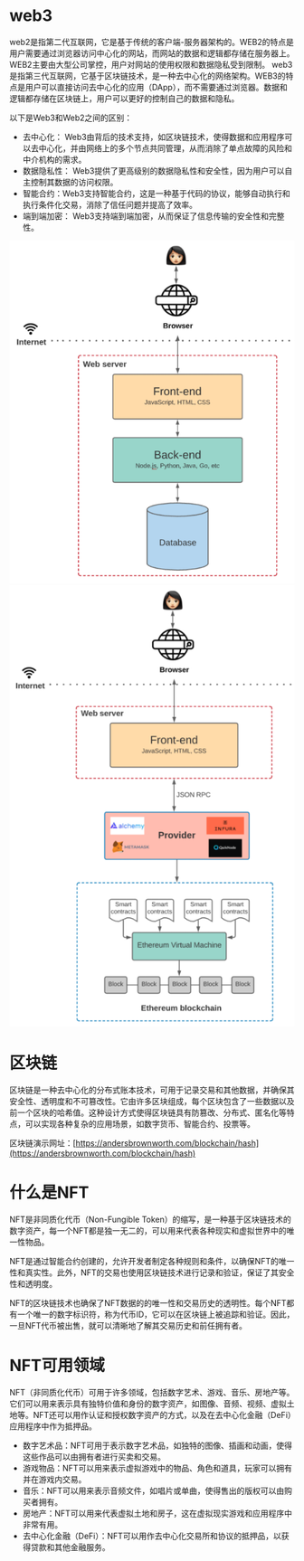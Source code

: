 # web3
web2是指第二代互联网，它是基于传统的客户端-服务器架构的。WEB2的特点是用户需要通过浏览器访问中心化的网站，而网站的数据和逻辑都存储在服务器上。WEB2主要由大型公司掌控，用户对网站的使用权限和数据隐私受到限制。
web3是指第三代互联网，它基于区块链技术，是一种去中心化的网络架构。WEB3的特点是用户可以直接访问去中心化的应用（DApp），而不需要通过浏览器。数据和逻辑都存储在区块链上，用户可以更好的控制自己的数据和隐私。

以下是Web3和Web2之间的区别：
+ 去中心化： Web3由背后的技术支持，如区块链技术，使得数据和应用程序可以去中心化，并由网络上的多个节点共同管理，从而消除了单点故障的风险和中介机构的需求。
+ 数据隐私性： Web3提供了更高级别的数据隐私性和安全性，因为用户可以自主控制其数据的访问权限。
+ 智能合约：Web3支持智能合约，这是一种基于代码的协议，能够自动执行和执行条件化交易，消除了信任问题并提高了效率。
+ 端到端加密： Web3支持端到端加密，从而保证了信息传输的安全性和完整性。

![web2](../../img/web2.png)
![web3](../../img/web3.png)
# 区块链
区块链是一种去中心化的分布式账本技术，可用于记录交易和其他数据，并确保其安全性、透明度和不可篡改性。它由许多区块组成，每个区块包含了一些数据以及前一个区块的哈希值。这种设计方式使得区块链具有防篡改、分布式、匿名化等特点，可以实现各种复杂的应用场景，如数字货币、智能合约、投票等。

区块链演示网址：[https://andersbrownworth.com/blockchain/hash](https://andersbrownworth.com/blockchain/hash)

# 什么是NFT
NFT是非同质化代币（Non-Fungible Token）的缩写，是一种基于区块链技术的数字资产，每一个NFT都是独一无二的，可以用来代表各种现实和虚拟世界中的唯一性物品。

NFT是通过智能合约创建的，允许开发者制定各种规则和条件，以确保NFT的唯一性和真实性。此外，NFT的交易也使用区块链技术进行记录和验证，保证了其安全性和透明度。

NFT的区块链技术也确保了NFT数据的的唯一性和交易历史的透明性。每个NFT都有一个唯一的数字标识符，称为代币ID，它可以在区块链上被追踪和验证。因此，一旦NFT代币被出售，就可以清晰地了解其交易历史和前任拥有者。

# NFT可用领域
NFT（非同质化代币）可用于许多领域，包括数字艺术、游戏、音乐、房地产等。它们可以用来表示具有独特价值和身份的数字资产，如图像、音频、视频、虚拟土地等。NFT还可以用作认证和授权数字资产的方式，以及在去中心化金融（DeFi）应用程序中作为抵押品。

+ 数字艺术品：NFT可用于表示数字艺术品，如独特的图像、插画和动画，使得这些作品可以由拥有者进行买卖和交易。
+ 游戏物品：NFT可以用来表示虚拟游戏中的物品、角色和道具，玩家可以拥有并在游戏内交易。
+ 音乐：NFT可以用来表示音频文件，如唱片或单曲，使得售出的版权可以由购买者拥有。
+ 房地产：NFT可以用来代表虚拟土地和房子，这在虚拟现实游戏和应用程序中非常有用。
+ 去中心化金融（DeFi）：NFT可以用作去中心化交易所和协议的抵押品，以获得贷款和其他金融服务。